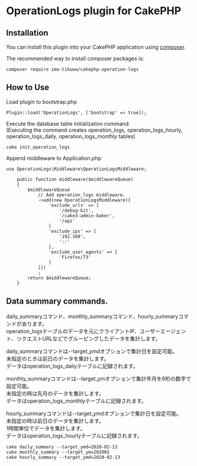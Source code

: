 # OperationLogs plugin for CakePHP

## Installation

You can install this plugin into your CakePHP application using [composer](https://getcomposer.org).

The recommended way to install composer packages is:

```
composer require imo-tikuwa/cakephp-operation-logs
```

## How to Use
Load plugin to bootstrap.php
```
Plugin::load('OperationLogs', ['bootstrap' => true]);
```

Execute the database table initialization command.   
(Executing the command creates operation_logs, operation_logs_hourly, operation_logs_daily, operation_logs_monthly tables)
```
cake init_operation_logs
```

Append middleware to Application.php
```
use OperationLogs\Middleware\OperationLogsMiddleware;

    public function middleware($middlewareQueue)
    {
        $middlewareQueue
            // Add operation_logs middleware.
            ->add(new OperationLogsMiddleware([
                'exclude_urls' => [
                    '/debug-kit',
                    '/cake3-admin-baker',
                    '/api'
                ]
                'exclude_ips' => [
                    '192.168',
                    '::'
                ],
                'exclude_user_agents' => [
                    'Firefox/73'
                ]
            ]))
            ;
        return $middlewareQueue;
    }
```

## Data summary commands.
daily_summaryコマンド、monthly_summaryコマンド、hourly_summaryコマンドがあります。  
operation_logsテーブルのデータを元にクライアントIP、ユーザーエージェント、リクエストURLなどでグルーピングしたデータを集計します。  

daily_summaryコマンドは--target_ymdオプションで集計日を設定可能。  
未指定のときは前日のデータを集計します。  
データはoperation_logs_dailyテーブルに記録されます。  

monthly_summaryコマンドは--target_ymオプションで集計年月を6桁の数字で設定可能。  
未指定の時は先月のデータを集計します。  
データはoperation_logs_monthlyテーブルに記録されます。  

hourly_summaryコマンドは--target_ymdオプションで集計日を設定可能。  
未指定の時は前日のデータを集計します。  
1時間単位でデータを集計します。  
データはoperation_logs_hourlyテーブルに記録されます。
```
cake daily_summary --target_ymd=2020-02-13
cake monthly_summary --target_ym=202002
cake hourly_summary --target_ymd=2020-02-13
```
